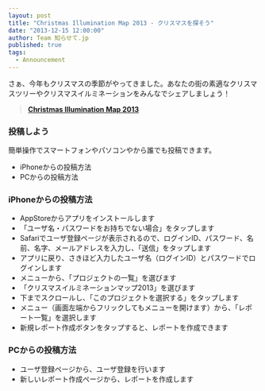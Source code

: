 ```yaml
---
layout: post
title: "Christmas Illumination Map 2013 - クリスマスを探そう"
date: "2013-12-15 12:00:00"
author: Team 知らせて.jp
published: true
tags: 
  - Announcement
---
```


さぁ、今年もクリスマスの季節がやってきました。あなたの街の素適なクリスマスツリーやクリスマスイルミネーションをみんなでシェアしましょう！

> **[Christmas Illumination Map 2013](1)** 

<!-- Read More -->

### 投稿しよう

簡単操作でスマートフォンやパソコンやから誰でも投稿できます。

* iPhoneからの投稿方法
* PCからの投稿方法

### iPhoneからの投稿方法

* AppStoreからアプリをインストールします
* 「ユーザ名・パスワードをお持ちでない場合」をタップします
* Safariでユーザ登録ページが表示されるので、ログインID、パスワード、名前、名字、メールアドレスを入力し、「送信」をタップします
* アプリに戻り、さきほど入力したユーザ名（ログインID）とパスワードでログインします
* メニューから、「プロジェクトの一覧」を選びます
* 「クリスマスイルミネーションマップ2013」を選びます
* 下までスクロールし、「このプロジェクトを選択する」をタップします
* メニュー（画面左端からフリックしてもメニューを開けます）から、「レポート一覧」を選択します
* 新規レポート作成ボタンをタップすると、レポートを作成できます

### PCからの投稿方法

* ユーザ登録ページから、ユーザ登録を行います
* 新しいレポート作成ページから、レポートを作成します

[1]: http://christmas2013.shirasete.jp